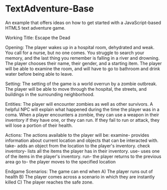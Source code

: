 TextAdventure-Base
==================

An example that offers ideas on how to get started with a JavaScript-based HTML5 text adventure game.

Working Title: Escape the Dead

Opening: The player wakes up in a hospital room, dehydrated and weak. You call for a nurse, but no one comes. You struggle to search your memory, and the last thing you remember is falling in a river and drowning. The player chooses their name, their gender, and a starting item. The player will be able to examine the room, and will have to go to bathroom and drink water before being able to leave.

Setting: The setting of the game is a world overrun by a zombie outbreak. The player will be able to move through the hospital, the streets, and buildings in the surrounding neighborhood.

Entities: The player will encounter zombies as well as other survivors. A helpful NPC will explain what happened during the time the player was in a coma. When a player encounters a zombie, they can use a weapon in their inventory if they have one, or they can run. If they fail to run or attack, they will lose a portion of their health.

Actions: The actions available to the player will be:
  examine- provides information about current location and objects that can be interacted with.
  take- adds an object from the location to the player's inventory.
  check inventory- lists all the items the player has in their inventory.
  use- uses one of the items in the player's inventory.
  run- the player returns to the previous area
  go to- the player moves to the specified location
  
Endgame Scenarios: The game can end when A) The player runs out of health B) The player comes across a scenario in which they are instantly killed C) The player reaches the safe zone.
